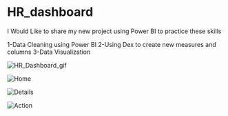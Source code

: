 # HR_dashboard

I Would Like to share my new project using Power BI to practice these skills

1-Data Cleaning using Power BI
2-Using Dex to create new measures and columns
3-Data Visualization

![HR_Dashboard_gif](https://user-images.githubusercontent.com/111077052/187294902-dc8517da-4fbb-4e56-aa55-9bf05893eb4e.gif)



![Home](https://user-images.githubusercontent.com/111077052/187295128-82759739-1dbc-467f-bade-f2e1b6370543.png)

![Details](https://user-images.githubusercontent.com/111077052/187295153-9f76ce0f-1814-4b64-876e-7da95be155a6.png)

![Action](https://user-images.githubusercontent.com/111077052/187295174-5861b6b5-dc2c-4457-a405-6837b72b3af2.png)

